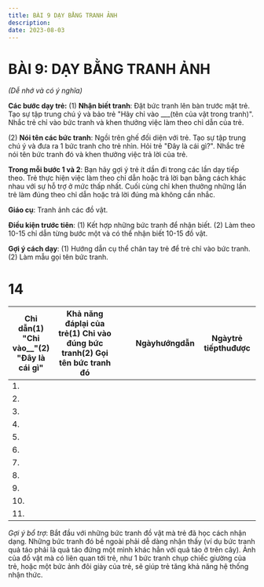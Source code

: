 ```yaml
---
title: BÀI 9 DẠY BẰNG TRANH ẢNH
description: 
date: 2023-08-03
---
```

# BÀI 9: DẠY BẰNG TRANH ẢNH
*(Dễ nhớ và có ý nghĩa)*

**Các bước dạy trẻ:**
(1) **Nhận biết tranh**: Đặt bức tranh lên bàn trước mặt trẻ. Tạo sự tập trung chú ý và bảo trẻ "Hãy chỉ vào ___(tên của vật trong tranh)". Nhắc trẻ chỉ vào bức tranh và khen thưởng việc làm theo chỉ dẫn của trẻ.

(2) **Nói tên các bức tranh**: Ngồi trên ghế đối diện với trẻ. Tạo sự tập trung chú ý và đưa ra 1 bức tranh cho trẻ nhìn. Hỏi trẻ "Đây là cái gì?". Nhắc trẻ nói tên bức tranh đó và khen thưởng việc trả lời của trẻ.

**Trong mỗi bước 1 và 2**: Bạn hãy gợi ý trẻ ít dần đi trong các lần dạy tiếp theo. Trẻ thực hiện việc làm theo chỉ dẫn hoặc trả lời bạn bằng cách khác nhau với sự hỗ trợ ở mức thấp nhất. Cuối cùng chỉ khen thưởng những lần trẻ làm đúng theo chỉ dẫn hoặc trả lời đúng mà không cần nhắc.

**Giáo cụ**: Tranh ảnh các đồ vật.

**Điều kiện trước tiên**:
(1) Kết hợp những bức tranh để nhận biết.
(2) Làm theo 10-15 chỉ dẫn từng bước một và có thể nhận biết 10-15 đồ vật.

**Gợi ý cách dạy**:
(1) Hướng dẫn cụ thể chân tay trẻ để trẻ chỉ vào bức tranh.
(2) Làm mẫu gọi tên bức tranh.
# 14

| Chỉ dẫn(1) "Chỉ vào__"(2) "Đây là cái gì" | Khả năng đáplại của trẻ(1) Chỉ vào đúng bức tranh(2) Gọi tên bức tranh đó |  |  | Ngàyhướngdẫn | Ngàytrẻ tiếpthuđược |
|---|---|---|---|---|---|
| 1. |  |  |  |  |  |
| 2. |  |  |  |  |  |
| 3. |  |  |  |  |  |
| 4. |  |  |  |  |  |
| 5. |  |  |  |  |  |
| 6. |  |  |  |  |  |
| 7. |  |  |  |  |  |
| 8. |  |  |  |  |  |
| 9. |  |  |  |  |  |
| 10. |  |  |  |  |  |
| 11. |  |  |  |  |  |

*Gợi ý bổ trợ*: Bắt đầu với những bức tranh đồ vật mà trẻ đã học cách nhận dạng. Những bức tranh đó bề ngoài phải dễ dàng nhận thấy (ví dụ bức tranh quả táo phải là quả táo đứng một mình khác hẳn với quả táo ở trên cây). Ảnh của đồ vật mà có liên quan tới trẻ, như 1 bức tranh chụp chiếc giường của trẻ, hoặc một bức ảnh đôi giày của trẻ, sẽ giúp trẻ tăng khả năng hệ thống nhận thức.